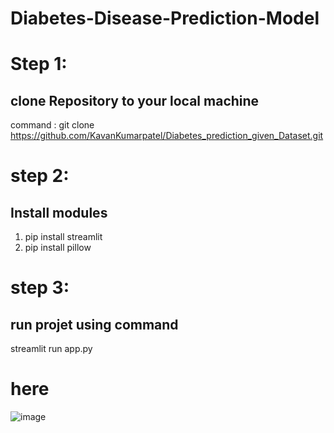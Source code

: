 # Diabetes-Disease-Prediction-Model

# Step 1:
## clone Repository to your local machine 
command : git clone https://github.com/KavanKumarpatel/Diabetes_prediction_given_Dataset.git

# step 2:
## Install modules 
1. pip install streamlit
2. pip install pillow

# step 3:
## run projet using command 
streamlit run app.py


# here  

![image](https://github.com/user-attachments/assets/c58f5661-5bef-40e1-b964-566202dbe102)
